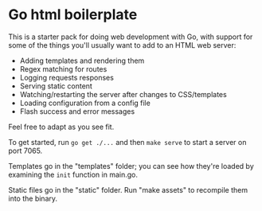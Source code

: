 # Go html boilerplate

This is a starter pack for doing web development with Go, with support for some
of the things you'll usually want to add to an HTML web server:

- Adding templates and rendering them
- Regex matching for routes
- Logging requests responses
- Serving static content
- Watching/restarting the server after changes to CSS/templates
- Loading configuration from a config file
- Flash success and error messages

Feel free to adapt as you see fit.

To get started, run `go get ./...` and then `make serve` to start a server on
port 7065.

Templates go in the "templates" folder; you can see how they're loaded by
examining the `init` function in main.go.

Static files go in the "static" folder. Run "make assets" to recompile them into
the binary.
